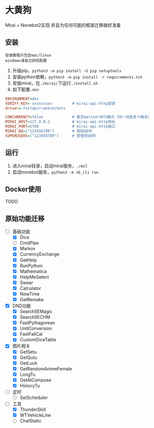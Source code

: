 # 大黄狗

Mirai + Nonebot2实现
并且为任何可能的框架迁移做好准备

## 安装

```plain
安装教程只包含mac/linux
windows请自己研究配置
```

1. 升级pip，`python3 -m pip install -U pip setuptools`
2. 安装python依赖，`python3 -m pip install -r requirements.txt`
3. 安装mirai，在`./mirai/`下运行`./install.sh`
4. 如下配置`.env`

```ini
ENVIRONMENT=dev
VERIFY_KEY= xxxxxxxxx         # mirai-api-http密钥
driver=~fastapi+~websockets

CONCURRENCY=false             # 是否matcher并行模式（同一消息多个触发）
MIRAI_HOST=127.0.0.1          # mirai-api-http地址
MIRAI_PORT=5700               # mirai-api-http端口
MIRAI_QQ=["123456789"]        # 登陆QQ号
SUPERUSERS=["123456789"]      # 管理员QQ号
```

## 运行

1. 进入mirai目录，启动mirai服务，`./mcl`
2. 启动nonebot服务，`python3 -m nb_cli run`

## Docker使用

TODO

## 原始功能迁移

- [ ] 基础功能
  - [x] Dice
  - [ ] CmdPipe
  - [x] Markov
  - [x] CurrencyExchange
  - [x] GetHelp
  - [x] RunPython
  - [x] Mathematica
  - [x] HelpMeSelect
  - [x] Swear
  - [x] Calculator
  - [x] NowTime
  - [x] GetRemake
- [x] DND功能
  - [x] Search5EMagic
  - [x] Search5ECHM
  - [x] FastPythagorean
  - [x] UnitConversion
  - [x] FastFallCal
  - [x] CustomDiceTable
- [x] 图片相关
  - [x] GetSetu
  - [x] GetQutu
  - [x] GetLuck
  - [x] GetRandomAnimeFemale
  - [x] LongTu
  - [x] GetAICompose
  - [x] HistoryTu
- [ ] 定时
  - [ ] SetScheduler
- [ ] 工具
  - [x] ThunderSkill
  - [x] WTVehicleLine
  - [ ] ChatStatic
